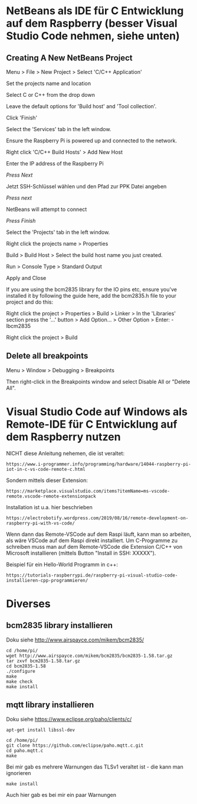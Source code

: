 # NetBeans als IDE für C Entwicklung auf dem Raspberry (besser Visual Studio Code nehmen, siehe unten)

## Creating A New NetBeans Project
Menu > File > New Project > Select 'C/C++ Application'

Set the projects name and location

Select C or C++ from the drop down 

Leave the default options for 'Build host' and 'Tool collection'.

Click 'Finish'

Select the 'Services' tab in the left window.

Ensure the Raspberry Pi is powered up and connected to the network.

Right click 'C/C++ Build Hosts' > Add New Host

Enter the IP address of the Raspberry Pi

*Press Next*

Jetzt SSH-Schlüssel wählen und den Pfad zur PPK Datei angeben 

*Press next*

NetBeans will attempt to connect

*Press Finish*

Select the 'Projects' tab in the left window.

Right click the projects name > Properties

Build > Build Host > Select the build host name you just created.

Run > Console Type > Standard Output

Apply and Close

If you are using the bcm2835 library for the IO pins etc, ensure you've installed it by following the guide here, add the bcm2835.h file to your project and do this:

Right click the project > Properties > Build > Linker > In the 'Libraries' section press the '…' button > Add Option… > Other Option > Enter: -lbcm2835

Right click the project > Build

## Delete all breakpoints
Menu > Window > Debugging > Breakpoints

Then right-click in the Breakpoints window and select Disable All or  "Delete All".


# Visual Studio Code auf Windows als Remote-IDE für C Entwicklung auf dem Raspberry nutzen

NICHT diese Anleitung nehemen, die ist veraltet:
    
    https://www.i-programmer.info/programming/hardware/14044-raspberry-pi-iot-in-c-vs-code-remote-c.html
    
Sondern mittels dieser Extension:
    
    https://marketplace.visualstudio.com/items?itemName=ms-vscode-remote.vscode-remote-extensionpack

Installation ist u.a. hier beschrieben

    https://electrobotify.wordpress.com/2019/08/16/remote-development-on-raspberry-pi-with-vs-code/

Wenn dann das Remote-VSCode auf dem Raspi läuft, kann man so arbeiten, als wäre VSCode auf dem Raspi direkt installiert.
Um C-Programme zu schreiben muss man auf dem Remote-VSCode die Extension C/C++ von Microsoft installieren (mittels Button "Install in SSH: XXXXX").

Beispiel für ein Hello-World Programm in c++:

    https://tutorials-raspberrypi.de/raspberry-pi-visual-studio-code-installieren-cpp-programmieren/


# Diverses


##  bcm2835 library installieren

Doku siehe http://www.airspayce.com/mikem/bcm2835/

    cd /home/pi/
    wget http://www.airspayce.com/mikem/bcm2835/bcm2835-1.58.tar.gz 
    tar zxvf bcm2835-1.58.tar.gz
    cd bcm2835-1.58
    ./configure
    make
    make check
    make install
    
    
## mqtt library installieren

Doku siehe https://www.eclipse.org/paho/clients/c/


    apt-get install libssl-dev

    cd /home/pi/
    git clone https://github.com/eclipse/paho.mqtt.c.git
    cd paho.mqtt.c
    make
  
  Bei mir gab es mehrere Warnungen das TLSv1 veraltet ist - die kann man ignorieren
    
    make install

Auch hier gab es bei mir ein paar Warnungen
    
    
    
    
    
        
